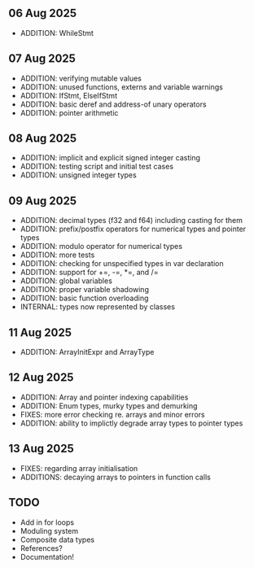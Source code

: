 ## 06 Aug 2025

- ADDITION: WhileStmt

## 07 Aug 2025

- ADDITION: verifying mutable values
- ADDITION: unused functions, externs and variable warnings 
- ADDITION: IfStmt, ElseIfStmt
- ADDITION: basic deref and address-of unary operators
- ADDITION: pointer arithmetic

## 08 Aug 2025

- ADDITION: implicit and explicit signed integer casting
- ADDITION: testing script and initial test cases
- ADDITION: unsigned integer types

## 09 Aug 2025

- ADDITION: decimal types (f32 and f64) including casting for them
- ADDITION: prefix/postfix operators for numerical types and pointer types
- ADDITION: modulo operator for numerical types
- ADDITION: more tests
- ADDITION: checking for unspecified types in var declaration
- ADDITION: support for +=, -=, *=, and /=
- ADDITION: global variables
- ADDITION: proper variable shadowing
- ADDITION: basic function overloading
- INTERNAL: types now represented by classes

## 11 Aug 2025

- ADDITION: ArrayInitExpr and ArrayType

## 12 Aug 2025

- ADDITION: Array and pointer indexing capabilities
- ADDITION: Enum types, murky types and demurking
- FIXES: more error checking re. arrays and minor errors
- ADDITION: ability to implictly degrade array types to pointer types

## 13 Aug 2025

- FIXES: regarding array initialisation
- ADDITIONS: decaying arrays to pointers in function calls

## TODO

- Add in for loops 
- Moduling system
- Composite data types
- References?
- Documentation!